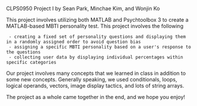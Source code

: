 CLPS0950 Project I by Sean Park, Minchae Kim, and Wonjin Ko

This project involves utilizing both MATLAB and Psychtoolbox 3 to create a MATLAB-based MBTI personality test. This project  involves the following

     - creating a fixed set of personality questions and displaying them in a randomly assigned order to avoid question bias
     - assigning a specific MBTI personality based on a user's response to the questions
     - collecting user data by displaying individual percentages within specific categories
     
Our project involves many concepts that we learned in class in addition to some new concepts. Generally speaking, we used conditionals, loops, logical operands, vectors, image display tactics, and lots of string arrays.

The project as a whole came together in the end, and we hope you enjoy! 
